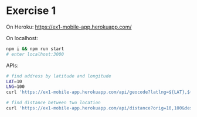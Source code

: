 # Exercise 1

On Heroku: https://ex1-mobile-app.herokuapp.com/

On localhost: 

```bash
npm i && npm run start
# enter localhost:3000
```

APIs:

```bash
# find address by latitude and longitude
LAT=10
LNG=100
curl 'https://ex1-mobile-app.herokuapp.com/api/geocode?latlng=${LAT},${LNG}' | cat

# find distance between two location
curl 'https://ex1-mobile-app.herokuapp.com/api/distance?orig=10,100&dest=11,100' | cat
```
